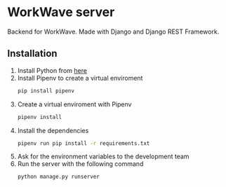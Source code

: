 # WorkWave server
Backend for WorkWave. Made with Django and Django REST Framework.

## Installation

1. Install Python from [here](https://www.python.org/downloads/)
2. Install Pipenv to create a virtual enviroment
	```bash
	pip install pipenv
	```
3. Create a virtual enviroment with Pipenv
	```bash
	pipenv install
	```
4. Install the dependencies
	```bash
	pipenv run pip install -r requirements.txt
	```
5. Ask for the environment variables to the development team
6. Run the server with the following command
	```bash
	python manage.py runserver
	```
